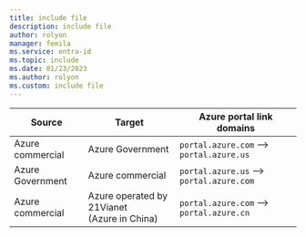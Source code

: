 ```yaml
---
title: include file
description: include file
author: rolyon
manager: femila
ms.service: entra-id
ms.topic: include
ms.date: 01/23/2023
ms.author: rolyon
ms.custom: include file
---
```


| Source | Target | Azure portal link domains |
| --- | --- | --- |
| Azure commercial | Azure Government | `portal.azure.com` --> `portal.azure.us` |
| Azure Government | Azure commercial | `portal.azure.us` --> `portal.azure.com` |
| Azure commercial | Azure operated by 21Vianet<br/>(Azure in China) | `portal.azure.com` --> `portal.azure.cn` |
